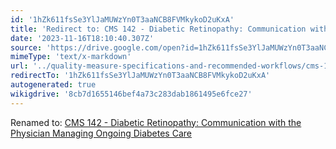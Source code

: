 ```yaml
---
id: '1hZk611fsSe3YlJaMUWzYn0T3aaNCB8FVMkykoD2uKxA'
title: 'Redirect to: CMS 142 - Diabetic Retinopathy: Communication with the Physician Managing Ongoing Diabetes Care'
date: '2023-11-16T18:10:40.307Z'
source: 'https://drive.google.com/open?id=1hZk611fsSe3YlJaMUWzYn0T3aaNCB8FVMkykoD2uKxA'
mimeType: 'text/x-markdown'
url: '../quality-measure-specifications-and-recommended-workflows/cms-142-diabetic-retinopathy-communication-with-the-physician-managing-ongoing-diabetes-care.md'
redirectTo: '1hZk611fsSe3YlJaMUWzYn0T3aaNCB8FVMkykoD2uKxA'
autogenerated: true
wikigdrive: '8cb7d1655146bef4a73c283dab1861495e6fce27'
---
```

Renamed to: [CMS 142 - Diabetic Retinopathy: Communication with the Physician Managing Ongoing Diabetes Care](../quality-measure-specifications-and-recommended-workflows/cms-142-diabetic-retinopathy-communication-with-the-physician-managing-ongoing-diabetes-care.md)
